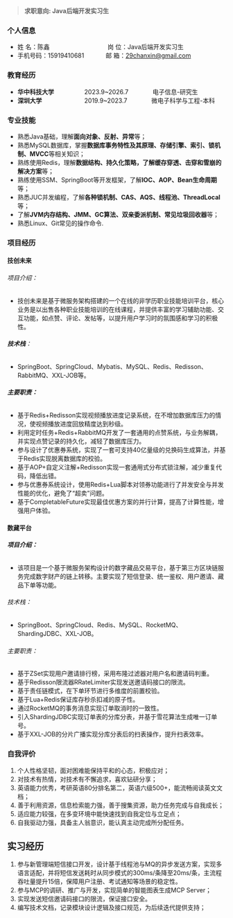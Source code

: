 >**求职意向: Java后端开发实习生**
### 个人信息
* 姓 名：陈鑫&emsp;&emsp;&emsp;&emsp; &emsp;&emsp;&emsp;&emsp;&emsp;  岗 位：Java后端开发实习生
* 手机号码：15919410681&emsp;&emsp;  &emsp; 邮 箱：29chanxin@gmail.com 
### 教育经历
* **华中科技大学**&emsp;&emsp;&emsp;&emsp;&emsp;2023.9~2026.7&emsp;&emsp;&emsp;&emsp;电子信息-研究生
* **深圳大学**&emsp;&emsp;&emsp;&emsp;&emsp;&emsp;&emsp;2019.9~2023.7&emsp;&emsp;&emsp;&emsp;微电子科学与工程-本科
### 专业技能
* 熟悉Java基础，理解**面向对象、反射、异常**等；
* 熟悉MySQL数据库，掌握**数据库事务特性及其原理、存储引擎、索引、锁机制、MVCC**等相关知识；
* 熟练使用Redis，理解**数据结构、持久化策略，了解缓存穿透、击穿和雪崩的解决方案**等；
* 熟练使用SSM、SpringBoot等开发框架，了解**IOC、AOP、Bean生命周期**等；
* 熟悉JUC并发编程，了解**各种锁机制、CAS、AQS、线程池、ThreadLocal**等；
* 了解**JVM内存结构、JMM、GC算法、双亲委派机制、常见垃圾回收器**等；
* 熟悉Linux、Git常见的操作命令.
### 项目经历
#### 技创未来
###### 项目介绍：
- 技创未来是基于微服务架构搭建的一个在线的非学历职业技能培训平台，核心业务是以出售各种职业技能培训的在线课程，并提供丰富的学习辅助功能、交互功能，如点赞、评论、发帖等，以提升用户学习时的氛围感和学习的积极性。
###### **技术栈**：
- SpringBoot、SpringCloud、Mybatis、MySQL、Redis、Redisson、RabbitMQ、XXL-JOB等。
###### **主要职责：**
 - 基于Redis+Redisson实现视频播放进度记录系统，在不增加数据库压力的情况，使视频播放进度回放精度达到秒级。
 - 利用定时任务+Redis+RabbitMQ开发了一套通用的点赞系统，与业务解耦，并实现点赞记录的持久化，减轻了数据库压力。
 - 参与设计了优惠券系统，实现了一套可支持40亿量级的兑换码生成算法，并基于Redis实现脱离数据库的校验。
 - 基于AOP+自定义注解+Redisson实现一套通用式分布式锁注解，减少重复代码，降低出错。
- 参与优惠券系统设计，使用Redis+Lua脚本对领券功能进行了并发安全与并发性能的优化，避免了“超卖”问题。
 - 基于CompletableFuture实现最佳优惠方案的并行计算，提高了计算性能，增强用户体验。
#### 数藏平台
###### **项目介绍：**
- 该项目是一个基于微服务架构设计的数字藏品交易平台，基于第三方区块链服务完成数字财产的链上转移。主要实现了短信登录、统一鉴权、用户邀请、藏品下单等功能。
###### 技术栈：
- SpringBoot、SpringCloud、Redis、MySQL、RocketMQ、ShardingJDBC、XXL-JOB。
###### 主要职责：
- 基于ZSet实现用户邀请排行榜，采用布隆过滤器对用户名和邀请码判重。
- 基于Redisson限流器RRateLimiter实现发送邀请码接口的限流。
- 基于责任链模式，在下单环节进行多维度的前置校验。
- 基于Lua+Redis保证库存秒杀扣减的原子性。
- 通过RocketMQ的事务消息实现订单取消时的一致性。
- 引入ShardingJDBC实现订单表的分库分表，并基于雪花算法生成唯一订单号。
- 基于XXL-JOB的分片广播实现分库分表后的扫表操作，提升扫表效率。
### 自我评价
1. 个人性格坚韧，面对困难能保持平和的心态，积极应对；
2. 对技术有热情，对技术有不懈追求，喜欢钻研分享；
3. 英语能力优秀，考研英语80分排名第二，英语六级500+，能流畅阅读英文文档；
4. 善于利用资源，信息检索能力强，善于搜集资源，助力任务完成与自我成长；
5. 适应能力较强，在多变环境中能快速找到自我定位与立足点； 
6. 自我驱动力强，具备主人翁意识，能认真主动完成所分配任务。

## 实习经历
1. 参与新管理端短信接口开发，设计基于线程池与MQ的异步发送方案，实现多语言适配，并将短信发送耗时从同步模式的300ms/条降至20ms/条，主流程吞吐量提升15倍，保障用户注册、考试通知等场景的稳定性。
2. 参与MCP的调研、推广与开发，实现简单的智能图表生成MCP Server；
3. 实现发送短信邀请码接口的限流，保证接口安全。
4. 编写技术文档，记录模块设计逻辑及接口规范，为后续迭代提供支持；